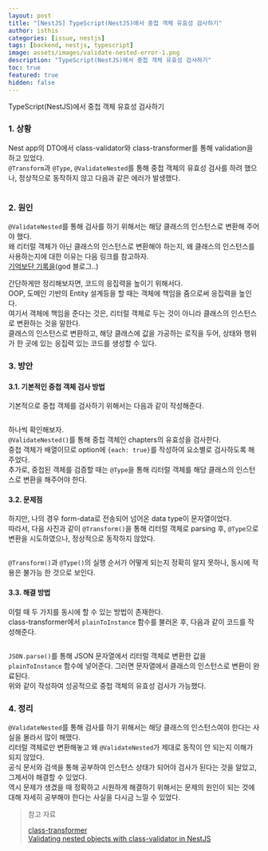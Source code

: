```yaml
---
layout: post
title: "[NestJS] TypeScript(NestJS)에서 중첩 객체 유효성 검사하기"
author: isthis
categories: [issue, nestjs]
tags: [backend, nestjs, typescript]
image: assets/images/validate-nested-error-1.png
description: "TypeScript(NestJS)에서 중첩 객체 유효성 검사하기"
toc: true
featured: true
hidden: false
---
```


TypeScript(NestJS)에서 중첩 객체 유효성 검사하기

### 1. 상황

Nest app의 DTO에서 class-validator와 class-transformer를 통해 validation을 하고 있었다.\
`@Transform`과 `@Type`, `@ValidateNested`를 통해 중첩 객체의 유효성 검사를 하려 했으나, 정상적으로 동작하지 않고 다음과 같은 에러가 발생했다.

<figure><img src="../../assets/images/validate-nested-error-1.png" alt=""><figcaption></figcaption></figure>

### 2. 원인

`@ValidateNested`를 통해 검사를 하기 위해서는 해당 클래스의 인스턴스로 변환해 주어야 했다.\
왜 리터럴 객체가 아닌 클래스의 인스턴스로 변환해야 하는지, 왜 클래스의 인스턴스를 사용하는지에 대한 이유는 다음 링크를 참고하자.\
[기억보단 기록을][1](god 블로그..)

간단하게만 정리해보자면, 코드의 응집력을 높이기 위해서다.\
OOP, 도메인 기반의 Entity 설계등을 할 때는 객체에 책임을 줌으로써 응집력을 높인다.\
여기서 객체에 책임을 준다는 것은, 리터럴 객체로 두는 것이 아니라 클래스의 인스턴스로 변환하는 것을 말한다.\
클래스의 인스턴스로 변환하고, 해당 클래스에 값을 가공하는 로직을 두어, 상태와 행위가 한 곳에 있는 응집력 있는 코드를 생성할 수 있다.

### 3. 방안

#### 3.1. 기본적인 중첩 객체 검사 방법

기본적으로 중첩 객체를 검사하기 위해서는 다음과 같이 작성해준다.

<figure><img src="../../assets/images/validate-nested-3.png" alt=""><figcaption></figcaption></figure>

하나씩 확인해보자.\
`@ValidateNested()`를 통해 중첩 객체인 chapters의 유효성을 검사한다.\
중첩 객체가 배열이므로 option에 `{each: true}`를 작성하여 요소별로 검사하도록 해주었다.\
추가로, 중첩된 객체를 검증할 때는 `@Type`을 통해 리터럴 객체를 해당 클래스의 인스턴스로 변환을 해주어야 한다.

#### 3.2. 문제점

하지만, 나의 경우 form-data로 전송되어 넘어온 data type이 문자열이었다.\
따라서, 다음 사진과 같이 `@Transform()`을 통해 리터럴 객체로 parsing 후, `@Type`으로 변환을 시도하였으나, 정상적으로 동작하지 않았다.

<figure><img src="../../assets/images/validate-nested-4.png" alt=""><figcaption></figcaption></figure>

`@Transform()`과 `@Type()`의 실행 순서가 어떻게 되는지 정확히 알지 못하나, 동시에 적용은 불가능 한 것으로 보인다.

#### 3.3. 해결 방법

이럴 때 두 가지를 동시에 할 수 있는 방법이 존재한다.\
class-transformer에서 `plainToInstance` 함수를 불러온 후, 다음과 같이 코드를 작성해준다.

<figure><img src="../../assets/images/validate-nested-2.png" alt=""><figcaption></figcaption></figure>

`JSON.parse()`를 통해 JSON 문자열에서 리터럴 객체로 변환한 값을 `plainToInstance` 함수에 넣어준다. 그러면 문자열에서 클래스의 인스턴스로 변환이 완료된다.\
위와 같이 작성하여 성공적으로 중첩 객체의 유효성 검사가 가능했다.

### 4. 정리

`@ValidateNested`를 통해 검사를 하기 위해서는 해당 클래스의 인스턴스여야 한다는 사실을 몰라서 많이 해맸다.\
리터럴 객체로만 변환해놓고 왜 `@ValidateNested`가 제대로 동작이 안 되는지 이해가 되지 않았다.\
공식 문서와 검색을 통해 공부하여 인스턴스 상태가 되어야 검사가 된다는 것을 알았고, 그제서야 해결할 수 있었다.\
역시 문제가 생겼을 때 정확하고 시원하게 해결하기 위해서는 문제의 원인이 되는 것에 대해 자세히 공부해야 한다는 사실을 다시금 느낄 수 있었다.

> 참고 자료
>
> [class-transformer](https://github.com/typestack/class-transformer)\
> [Validating nested objects with class-validator in NestJS](https://dev.to/avantar/validating-nested-objects-with-class-validator-in-nestjs-1gn8)

[1]: https://jojoldu.tistory.com/617
